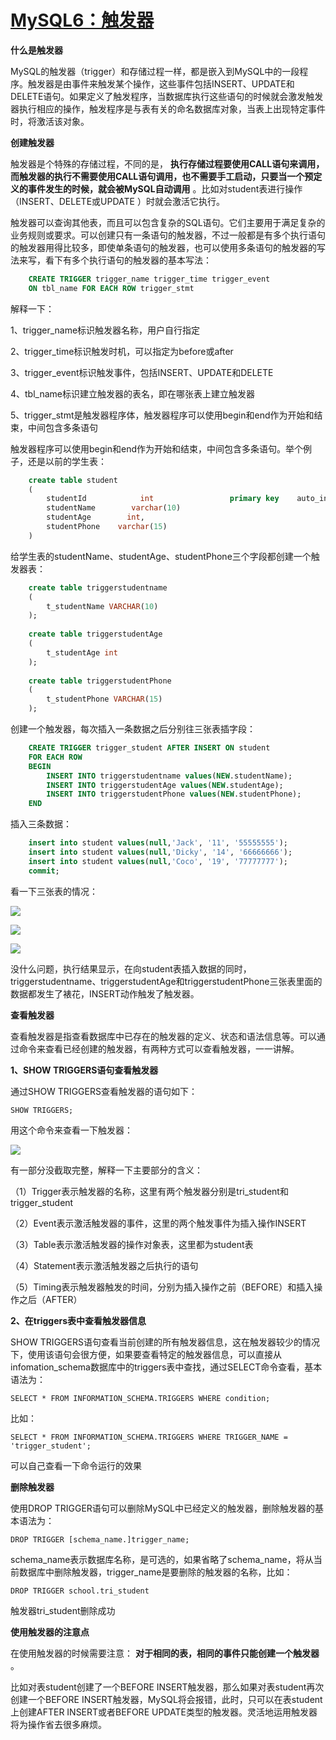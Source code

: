 # [MySQL6：触发器][0]

**什么是触发器**

MySQL的触发器（trigger）和存储过程一样，都是嵌入到MySQL中的一段程序。触发器是由事件来触发某个操作，这些事件包括INSERT、UPDATE和DELETE语句。如果定义了触发程序，当数据库执行这些语句的时候就会激发触发器执行相应的操作，触发程序是与表有关的命名数据库对象，当表上出现特定事件时，将激活该对象。

**创建触发器**

触发器是个特殊的存储过程，不同的是， **执行存储过程要使用CALL语句来调用，而触发器的执行不需要使用CALL语句调用，也不需要手工启动，只要当一个预定义的事件发生的时候，就会被MySQL自动调用** 。比如对student表进行操作（INSERT、DELETE或UPDATE ）时就会激活它执行。

触发器可以查询其他表，而且可以包含复杂的SQL语句。它们主要用于满足复杂的业务规则或要求。可以创建只有一条语句的触发器，不过一般都是有多个执行语句的触发器用得比较多，即使单条语句的触发器，也可以使用多条语句的触发器的写法来写，看下有多个执行语句的触发器的基本写法：
```sql
    CREATE TRIGGER trigger_name trigger_time trigger_event
    ON tbl_name FOR EACH ROW trigger_stmt
```

解释一下：

1、trigger_name标识触发器名称，用户自行指定

2、trigger_time标识触发时机，可以指定为before或after

3、trigger_event标识触发事件，包括INSERT、UPDATE和DELETE

4、tbl_name标识建立触发器的表名，即在哪张表上建立触发器

5、trigger_stmt是触发器程序体，触发器程序可以使用begin和end作为开始和结束，中间包含多条语句

触发器程序可以使用begin和end作为开始和结束，中间包含多条语句。举个例子，还是以前的学生表：

```sql
    create table student
    (
        studentId            int                 primary key    auto_increment    not null,
        studentName        varchar(10)                                                            not null,
        studentAge        int,
        studentPhone    varchar(15)
    )
```
给学生表的studentName、studentAge、studentPhone三个字段都创建一个触发器表：
 
```sql
    create table triggerstudentname
    (
        t_studentName VARCHAR(10)
    );
    
    create table triggerstudentAge
    (
        t_studentAge int
    );
    
    create table triggerstudentPhone
    (
        t_studentPhone VARCHAR(15)
    );
```
创建一个触发器，每次插入一条数据之后分别往三张表插字段：
 
```sql
    CREATE TRIGGER trigger_student AFTER INSERT ON student
    FOR EACH ROW 
    BEGIN
        INSERT INTO triggerstudentname values(NEW.studentName);
        INSERT INTO triggerstudentAge values(NEW.studentAge);
        INSERT INTO triggerstudentPhone values(NEW.studentPhone);
    END
```
插入三条数据：
```sql
    insert into student values(null,'Jack', '11', '55555555');
    insert into student values(null,'Dicky', '14', '66666666');
    insert into student values(null,'Coco', '19', '77777777');
    commit;
```
看一下三张表的情况：

![][1]

![][2]

![][3]

没什么问题，执行结果显示，在向student表插入数据的同时，triggerstudentname、triggerstudentAge和triggerstudentPhone三张表里面的数据都发生了裱花，INSERT动作触发了触发器。

**查看触发器**

查看触发器是指查看数据库中已存在的触发器的定义、状态和语法信息等。可以通过命令来查看已经创建的触发器，有两种方式可以查看触发器，一一讲解。

**1、SHOW TRIGGERS语句查看触发器**

通过SHOW TRIGGERS查看触发器的语句如下：

    SHOW TRIGGERS;

用这个命令来查看一下触发器：

![][4]

有一部分没截取完整，解释一下主要部分的含义：

（1）Trigger表示触发器的名称，这里有两个触发器分别是tri_student和trigger_student

（2）Event表示激活触发器的事件，这里的两个触发事件为插入操作INSERT

（3）Table表示激活触发器的操作对象表，这里都为student表

（4）Statement表示激活触发器之后执行的语句

（5）Timing表示触发器触发的时间，分别为插入操作之前（BEFORE）和插入操作之后（AFTER）

**2、在triggers表中查看触发器信息**

SHOW TRIGGERS语句查看当前创建的所有触发器信息，这在触发器较少的情况下，使用该语句会很方便，如果要查看特定的触发器信息，可以直接从infomation_schema数据库中的triggers表中查找，通过SELECT命令查看，基本语法为：

    SELECT * FROM INFORMATION_SCHEMA.TRIGGERS WHERE condition;

比如：

    SELECT * FROM INFORMATION_SCHEMA.TRIGGERS WHERE TRIGGER_NAME = 'trigger_student';

可以自己查看一下命令运行的效果

**删除触发器**

使用DROP TRIGGER语句可以删除MySQL中已经定义的触发器，删除触发器的基本语法为：

    DROP TRIGGER [schema_name.]trigger_name;

schema_name表示数据库名称，是可选的，如果省略了schema_name，将从当前数据库中删除触发器，trigger_name是要删除的触发器的名称，比如：

    DROP TRIGGER school.tri_student

触发器tri_student删除成功

**使用触发器的注意点**

在使用触发器的时候需要注意： **对于相同的表，相同的事件只能创建一个触发器** 。

比如对表student创建了一个BEFORE INSERT触发器，那么如果对表student再次创建一个BEFORE INSERT触发器，MySQL将会报错，此时，只可以在表student上创建AFTER INSERT或者BEFORE UPDATE类型的触发器。灵活地运用触发器将为操作省去很多麻烦。

[0]: http://www.cnblogs.com/xrq730/p/4940579.html
[1]: ./img/801753-20151106194024180-1726234051.png
[2]: ./img/801753-20151106194031055-1212506838.png
[3]: ./img/801753-20151106194040211-1909966571.png
[4]: ./img/801753-20151106194600008-479514646.png